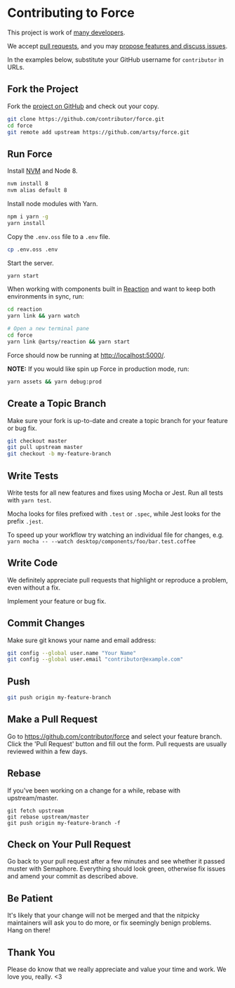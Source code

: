 # Contributing to Force

This project is work of [many developers](https://github.com/artsy/force/graphs/contributors).

We accept [pull requests](https://github.com/artsy/force/pulls), and you may [propose features and discuss issues](https://github.com/artsy/force/issues).

In the examples below, substitute your GitHub username for `contributor` in URLs.

## Fork the Project

Fork the [project on GitHub](https://github.com/artsy/force) and check out your copy.

```sh
git clone https://github.com/contributor/force.git
cd force
git remote add upstream https://github.com/artsy/force.git
```

## Run Force

Install [NVM](https://github.com/creationix/nvm) and Node 8.

```sh
nvm install 8
nvm alias default 8
```

Install node modules with Yarn.

```sh
npm i yarn -g
yarn install
```

Copy the `.env.oss` file to a `.env` file.

```sh
cp .env.oss .env
```

Start the server.

```sh
yarn start
```

When working with components built in [Reaction](https://github.com/artsy/reaction) and want to keep both environments in sync, run:

```sh
cd reaction
yarn link && yarn watch

# Open a new terminal pane
cd force
yarn link @artsy/reaction && yarn start
```

Force should now be running at [http://localhost:5000/](http://localhost:5000/).

**NOTE:** If you would like spin up Force in production mode, run:

```sh
yarn assets && yarn debug:prod
```

## Create a Topic Branch

Make sure your fork is up-to-date and create a topic branch for your feature or bug fix.

```sh
git checkout master
git pull upstream master
git checkout -b my-feature-branch
```

## Write Tests

Write tests for all new features and fixes using Mocha or Jest. Run all tests with `yarn test`.

Mocha looks for files prefixed with `.test` or `.spec`, while Jest looks for the prefix `.jest`.

To speed up your workflow try watching an individual file for changes, e.g. `yarn mocha -- --watch desktop/components/foo/bar.test.coffee`

## Write Code

We definitely appreciate pull requests that highlight or reproduce a problem, even without a fix.

Implement your feature or bug fix.

## Commit Changes

Make sure git knows your name and email address:

```sh
git config --global user.name "Your Name"
git config --global user.email "contributor@example.com"
```

## Push

```sh
git push origin my-feature-branch
```

## Make a Pull Request

Go to https://github.com/contributor/force and select your feature branch.
Click the 'Pull Request' button and fill out the form. Pull requests are usually reviewed within a few days.

## Rebase

If you've been working on a change for a while, rebase with upstream/master.

```
git fetch upstream
git rebase upstream/master
git push origin my-feature-branch -f
```

## Check on Your Pull Request

Go back to your pull request after a few minutes and see whether it passed muster with Semaphore. Everything should look green, otherwise fix issues and amend your commit as described above.

## Be Patient

It's likely that your change will not be merged and that the nitpicky maintainers will ask you to do more, or fix seemingly benign problems. Hang on there!

## Thank You

Please do know that we really appreciate and value your time and work. We love you, really. <3
